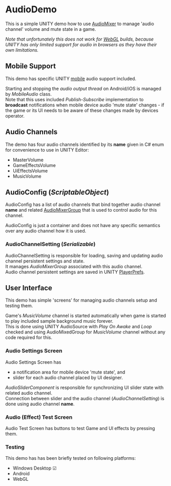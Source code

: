 # AudioDemo

This is a simple UNITY demo how to use [AudioMixer](https://docs.unity3d.com/Manual/AudioMixer.html) to manage 'audio
channel' volume and mute state in a game.

_Note that unfortunately this does not work for [WebGL](https://docs.unity3d.com/Manual/webgl-audio.html) builds,
because UNITY has only limited support for audio in browsers as they have their own limitations._

## Mobile Support

This demo has specific UNITY [mobile](https://docs.unity3d.com/ScriptReference/AudioSettings.Mobile.html) audio support
included.

Starting and stopping the _audio output thread_ on Android/iOS is managed by _MobileAudio_ class.  
Note that this uses included _Publish-Subscribe_ implementation to **broadcast** notifications when mobile device
audio 'mute state' changes -
if the game or its UI needs to be aware of these changes made by devices operator.

## Audio Channels

The demo has four audio channels identified by its **name** given in C# enum for convenience to use in UNITY Editor:

* MasterVolume
* GameEffectsVolume
* UiEffectsVolume
* MusicVolume

## AudioConfig (_ScriptableObject_)

AudioConfig has a list of audio channels that bind together audio channel **name** and
related [AudioMixerGroup](https://docs.unity3d.com/ScriptReference/Audio.AudioMixerGroup.html) that is used to control
audio for this channel.

AudioConfig is just a container and does not have any specific semantics over any audio channel how it is used.

### AudioChannelSetting (_Serializable_)

AudioChannelSetting is responsible for loading, saving and updating audio channel persistent settings and state.  
It manages _AudioMixerGroup_ associated with this audio channel.  
Audio channel persistent settings are saved in
UNITY [PlayerPrefs](https://docs.unity3d.com/ScriptReference/PlayerPrefs.html).

## User Interface

This demo has simple 'screens' for managing audio channels setup and testing them.

Game's _MusicVolume_ channel is started automatically when game is started to play included sample background music
forever.  
This is done using UNITY AudioSource with _Play On Awake_ and _Loop_ checked and using AudioMixedGroup for _MusicVolume_
channel without any code required for this.

### Audio Settings Screen

Audio Settings Screen has

* a notification area for mobile device 'mute state', and
* slider for each audio channel placed by UI designer.

_AudioSliderComponent_ is responsible for synchronizing UI slider state with related audio channel.  
Connection between slider and the audio channel (_AudioChannelSetting_) is done using audio channel **name**.

### Audio (Effect) Test Screen

Audio Test Screen has buttons to test Game and UI effects by pressing them.

### Testing

This demo has has been briefly tested on following platforms:

* Windows Desktop ☑
* Android
* WebGL
